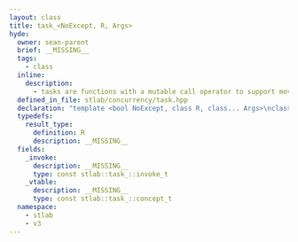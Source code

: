 ```yaml
---
layout: class
title: task_<NoExcept, R, Args>
hyde:
  owner: sean-parent
  brief: __MISSING__
  tags:
    - class
  inline:
    description:
      - tasks are functions with a mutable call operator to support moving items through for single invocations.
  defined_in_file: stlab/concurrency/task.hpp
  declaration: "template <bool NoExcept, class R, class... Args>\nclass stlab::task_;"
  typedefs:
    result_type:
      definition: R
      description: __MISSING__
  fields:
    _invoke:
      description: __MISSING__
      type: const stlab::task_::invoke_t
    _vtable:
      description: __MISSING__
      type: const stlab::task_::concept_t
  namespace:
    - stlab
    - v3
---
```

